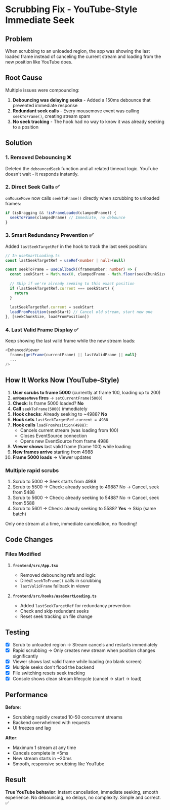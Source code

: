 # Scrubbing Fix - YouTube-Style Immediate Seek

## Problem
When scrubbing to an unloaded region, the app was showing the last loaded frame instead of canceling the current stream and loading from the new position like YouTube does.

## Root Cause
Multiple issues were compounding:
1. **Debouncing was delaying seeks** - Added a 150ms debounce that prevented immediate response
2. **Redundant seek calls** - Every mousemove event was calling `seekToFrame()`, creating stream spam
3. **No seek tracking** - The hook had no way to know it was already seeking to a position

## Solution

### 1. Removed Debouncing ❌
Deleted the `debouncedSeek` function and all related timeout logic. YouTube doesn't wait - it responds instantly.

### 2. Direct Seek Calls ✅
`onMouseMove` now calls `seekToFrame()` directly when scrubbing to unloaded frames:

```typescript
if (isDragging && !isFrameLoaded(clampedFrame)) {
  seekToFrame(clampedFrame) // Immediate, no debounce
}
```

### 3. Smart Redundancy Prevention ✅
Added `lastSeekTargetRef` in the hook to track the last seek position:

```typescript
// In useSmartLoading.ts
const lastSeekTargetRef = useRef<number | null>(null)

const seekToFrame = useCallback((frameNumber: number) => {
  const seekStart = Math.max(0, clampedFrame - Math.floor(seekChunkSize / 4))
  
  // Skip if we're already seeking to this exact position
  if (lastSeekTargetRef.current === seekStart) {
    return
  }
  
  lastSeekTargetRef.current = seekStart
  loadFromPosition(seekStart) // Cancel old stream, start new one
}, [seekChunkSize, loadFromPosition])
```

### 4. Last Valid Frame Display ✅
Keep showing the last valid frame while the new stream loads:

```typescript
<EnhancedViewer
  frame={getFrame(currentFrame) || lastValidFrame || null}
  ...
/>
```

## How It Works Now (YouTube-Style)

1. **User scrubs to frame 5000** (currently at frame 100, loading up to 200)
2. **`onMouseMove` fires** → `setCurrentFrame(5000)`
3. **Check**: Is frame 5000 loaded? **No**
4. **Call** `seekToFrame(5000)` immediately
5. **Hook checks**: Already seeking to ~4988? **No**
6. **Hook sets** `lastSeekTargetRef.current = 4988`
7. **Hook calls** `loadFromPosition(4988)`:
   - Cancels current stream (was loading from 100)
   - Closes EventSource connection
   - Opens new EventSource from frame 4988
8. **Viewer shows** last valid frame (frame 100) while loading
9. **New frames arrive** starting from 4988
10. **Frame 5000 loads** → Viewer updates

### Multiple rapid scrubs
1. Scrub to 5000 → Seek starts from 4988
2. Scrub to 5500 → Check: already seeking to 4988? No → Cancel, seek from 5488
3. Scrub to 5600 → Check: already seeking to 5488? No → Cancel, seek from 5588
4. Scrub to 5601 → Check: already seeking to 5588? **Yes** → Skip (same batch)

Only one stream at a time, immediate cancellation, no flooding!

## Code Changes

### Files Modified
1. **`frontend/src/App.tsx`**
   - Removed debouncing refs and logic
   - Direct `seekToFrame()` calls in scrubbing
   - `lastValidFrame` fallback in viewer

2. **`frontend/src/hooks/useSmartLoading.ts`**
   - Added `lastSeekTargetRef` for redundancy prevention
   - Check and skip redundant seeks
   - Reset seek tracking on file change

## Testing

- [x] Scrub to unloaded region → Stream cancels and restarts immediately
- [x] Rapid scrubbing → Only creates new stream when position changes significantly
- [x] Viewer shows last valid frame while loading (no blank screen)
- [x] Multiple seeks don't flood the backend
- [x] File switching resets seek tracking
- [x] Console shows clean stream lifecycle (cancel → start → load)

## Performance

**Before**: 
- Scrubbing rapidly created 10-50 concurrent streams
- Backend overwhelmed with requests
- UI freezes and lag

**After**:
- Maximum 1 stream at any time
- Cancels complete in <5ms
- New stream starts in ~20ms
- Smooth, responsive scrubbing like YouTube

## Result

**True YouTube behavior**: Instant cancellation, immediate seeking, smooth experience. No debouncing, no delays, no complexity. Simple and correct. ✅
